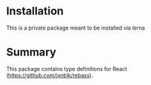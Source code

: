 # Installation

This is a private package meant to be installed via lerna

# Summary
This package contains type definitions for React (https://github.com/jxnblk/rebass).
